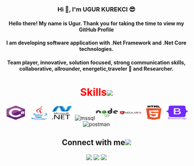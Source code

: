 <h3 align="center">Hi 👋,  I'm UGUR KUREKCI &#x1F60E;</h3>
<h4 align="center">Hello there! My name is Ugur. Thank you for taking the time to view my GitHub Profile</h4>

<h4 align="center">I am developing software application with .Net Framework
and .Net Core technologies. </h4>
 
<h4 align="center"> Team player, innovative, solution
focused, strong communication skills, collaborative, allrounder, energetic,traveler &#x1F451;  and Researcher. </h4>
 
</h2>
<h1 align="center" style="color:red">Skills<img src = "https://media2.giphy.com/media/QssGEmpkyEOhBCb7e1/giphy.gif?cid=ecf05e47a0n3gi1bfqntqmob8g9aid1oyj2wr3ds3mg700bl&rid=giphy.gif" width = "60"></h1>

<p align="center">
 
 <img src="https://raw.githubusercontent.com/devicons/devicon/master/icons/csharp/csharp-original.svg" alt="csharp" width="60" height="40"/> 
 <img src="https://raw.githubusercontent.com/devicons/devicon/master/icons/java/java-original.svg" alt="java" width="60" height="40"/> 
 <img src="https://raw.githubusercontent.com/devicons/devicon/master/icons/dot-net/dot-net-original-wordmark.svg" alt="dotnet" width="60" height="40"/> 
 <img src="https://cdn.worldvectorlogo.com/logos/microsoft-sql-server.svg" alt="mssql" width="60" height="40"/>
 <img src="https://raw.githubusercontent.com/devicons/devicon/master/icons/nodejs/nodejs-original-wordmark.svg" alt="nodejs" width="60" height="40"/>
 <img src="https://raw.githubusercontent.com/devicons/devicon/master/icons/angularjs/angularjs-original-wordmark.svg" alt="angularjs" width="60" height="40"/>
 <img src="https://raw.githubusercontent.com/devicons/devicon/master/icons/html5/html5-original-wordmark.svg" alt="html5" width="60" height="40"/> 
 <img src="https://raw.githubusercontent.com/devicons/devicon/master/icons/bootstrap/bootstrap-plain-wordmark.svg" alt="bootstrap" width="60" height="40"/> 
 <img src="https://www.vectorlogo.zone/logos/getpostman/getpostman-icon.svg" alt="postman" width="60" height="40"/> </p>
 

<h2 align="center">Connect with me<img src='https://raw.githubusercontent.com/ShahriarShafin/ShahriarShafin/main/Assets/handshake.gif' width="100px"></h2>




<p align="center">
<a href = 'https://www.linkedin.com/in/ugurkurekci' target="_blank"> <img width = '50px' align= 'center' src="https://raw.githubusercontent.com/rahulbanerjee26/githubAboutMeGenerator/main/icons/linked-in-alt.svg"/></a> 
<a href = 'https://www.twitter.com/ugurkurekci98' target="_blank"> <img width = '50px' align= 'center' src="https://raw.githubusercontent.com/rahulbanerjee26/githubAboutMeGenerator/main/icons/twitter.svg"/></a> 
<a href = 'https://www.github.com/ugurkurekci' target="_blank"> <img width = '50px' align= 'center' src="https://raw.githubusercontent.com/rahulbanerjee26/githubAboutMeGenerator/main/icons/github.svg"/></a> 

</p>



